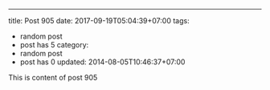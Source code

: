 ---
title: Post 905
date: 2017-09-19T05:04:39+07:00
tags:
  - random post
  - post has 5
category:
  - random post
  - post has 0
updated: 2014-08-05T10:46:37+07:00

This is content of post 905